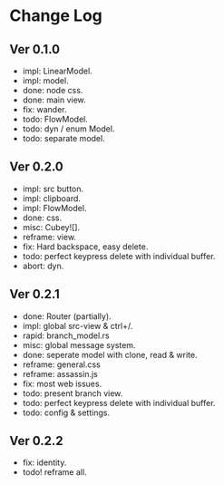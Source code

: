 # Change Log

## Ver 0.1.0
- impl: LinearModel.
- impl: model.
- done: node css.
- done: main view.
- fix: wander.
- todo: FlowModel.
- todo: dyn / enum Model.
- todo: separate model.

## Ver 0.2.0
- impl: src button.
- impl: clipboard.
- impl: FlowModel.
- done: css.
- misc: Cubey![].
- reframe: view.
- fix: Hard backspace, easy delete.
- todo: perfect keypress delete with individual buffer.
- abort: dyn.

## Ver 0.2.1
- done: Router (partially).
- impl: global src-view & ctrl+/.
- rapid: branch_model.rs
- misc: global message system.
- done: seperate model with clone, read & write.
- reframe: general.css
- reframe: assassin.js
- fix: most web issues.
- todo: present branch view.
- todo: perfect keypress delete with individual buffer.
- todo: config & settings.

## Ver 0.2.2
- fix: identity.
- todo! reframe all.
